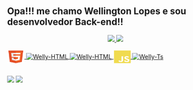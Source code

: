 ## Opa!!! me chamo Wellington Lopes e sou desenvolvedor Back-end!! 
<div align="center">
  <a href="https://github.com/WellyOfGod">
  <img height="170em" src="https://github-readme-stats.vercel.app/api?username=WellyOfGod&show_icons=true&theme=radical&include_all_commits=true&count_private=true"/>
  <img height="180em" src="https://github-readme-stats.vercel.app/api/top-langs/?username=WellyOfGod&layout=compact&langs_count=7&theme=radical"/>
</div>
<div style="display: inline_block"><br>
  <img align="center" alt="Welly-HTML" height="30" width="40" src="https://raw.githubusercontent.com/devicons/devicon/master/icons/html5/html5-original.svg">
  <img align="center" alt="Welly-HTML" height="30" width="40" src="https://cdn.jsdelivr.net/gh/devicons/devicon/icons/css3/css3-original.svg">
  <img align="center" alt="Welly-HTML" height="30" width="40" src="https://cdn.jsdelivr.net/gh/devicons/devicon/icons/bootstrap/bootstrap-plain-wordmark.svg">
  <img align="center" alt="Welly-Js" height="30" width="40" src="https://raw.githubusercontent.com/devicons/devicon/master/icons/javascript/javascript-plain.svg">
  <img align="center" alt="Welly-Ts" height="30" width="40" src="https://cdn.jsdelivr.net/gh/devicons/devicon/icons/php/php-original.svg">
</div> 
  
##
  
<div> 
  <a href = "mailto:wellyofgod@gmail.com"><img src="https://img.shields.io/badge/-Gmail-%23333?style=for-the-badge&logo=gmail&logoColor=white" target="_blank"></a>
  <a href="https://www.linkedin.com/in/wellington-lopes-de-deus" target="_blank"><img src="https://img.shields.io/badge/-LinkedIn-%230077B5?style=for-the-badge&logo=linkedin&logoColor=white" target="_blank"></a> 
</div>  

